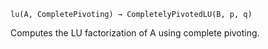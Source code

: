 ```
lu(A, CompletePivoting) → CompletelyPivotedLU(B, p, q)
```

Computes the LU factorization of A using complete pivoting.
